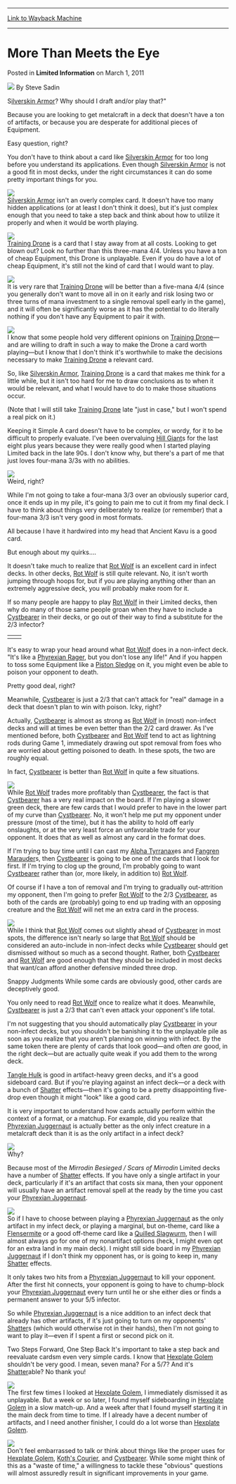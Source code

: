 
---
[Link to Wayback Machine](https://web.archive.org/web/20211025093818/https://magic.wizards.com/en/articles/archive/limited-information/more-meets-eye-2011-02-28)

[_metadata_:author]:- "Steve Sadin"
[_metadata_:description]:- "S[autocard]ilverskin Armor[/autocard]? Why should I draft and/or play that?`Because you are looking to get metalcraft in a deck that doesn't have a ton of artifacts, or because you are desperate for additional pieces of Equipment.Easy question, right?You don't have to think about a card like Silverskin Armor for too long before you understand its applications. Even though"
[_metadata_:generator]:- "Drupal 7 (http://drupal.org)"
[_metadata_:node]:- "191796"
[_metadata_:path_date]:- "2011-02-28"
[_metadata_:publish_date]:- "2011-03-01"
[_metadata_:source]:- "div-main-content"
[_metadata_:title]:- "More Than Meets the Eye"
[_metadata_:wayback_capture_timestamp]:- "2021-10-25 09:38:18"
[_metadata_:wayback_raw_url]:- "https://web.archive.org/web/20211025093818id_/https://magic.wizards.com/en/articles/archive/limited-information/more-meets-eye-2011-02-28"
[_metadata_:wayback_url]:- "https://magic.wizards.com/en/articles/archive/limited-information/more-meets-eye-2011-02-28"
---


More Than Meets the Eye
=======================



 Posted in **Limited Information**
 on March 1, 2011 






![](https://media.magic.wizards.com/styles/auth_small/public/images/person/authorpic_SteveSadin.jpg)
By Steve Sadin











S[ilverskin Armor](https://gatherer.wizards.com/Pages/Card/Details.aspx?name=ilverskin+Armor)? Why should I draft and/or play that?"

  
Because you are looking to get metalcraft in a deck that doesn't have a ton of artifacts, or because you are desperate for additional pieces of Equipment.

Easy question, right?

You don't have to think about a card like [Silverskin Armor](https://gatherer.wizards.com/Pages/Card/Details.aspx?name=Silverskin+Armor) for too long before you understand its applications. Even though [Silverskin Armor](https://gatherer.wizards.com/Pages/Card/Details.aspx?name=Silverskin+Armor) is not a good fit in most decks, under the right circumstances it can do some pretty important things for you.

![](https://media.wizards.com/images/magic/daily/li/ld132_silver.jpg)  
[Silverskin Armor](https://gatherer.wizards.com/Pages/Card/Details.aspx?name=Silverskin+Armor) isn't an overly complex card. It doesn't have too many hidden applications (or at least I don't think it does), but it's just complex enough that you need to take a step back and think about how to utilize it properly and when it would be worth playing.

[![](https://gatherer.wizards.com/Handlers/Image.ashx?type=card&name=Silverskin+Armor)](https://gatherer.wizards.com/Pages/Card/Details.aspx?name=Silverskin+Armor)  
[Training Drone](https://gatherer.wizards.com/Pages/Card/Details.aspx?name=Training+Drone) is a card that I stay away from at all costs. Looking to get blown out? Look no further than this three-mana 4/4. Unless you have a ton of cheap Equipment, this Drone is unplayable. Even if you do have a lot of cheap Equipment, it's still not the kind of card that I would want to play.

![](https://media.wizards.com/images/magic/daily/li/ld132_training.jpg)  
It is very rare that [Training Drone](https://gatherer.wizards.com/Pages/Card/Details.aspx?name=Training+Drone) will be better than a five-mana 4/4 (since you generally don't want to move all in on it early and risk losing two or three turns of mana investment to a single removal spell early in the game), and it will often be significantly worse as it has the potential to do literally nothing if you don't have any Equipment to pair it with.

[![](https://gatherer.wizards.com/Handlers/Image.ashx?type=card&name=Training+Drone)](https://gatherer.wizards.com/Pages/Card/Details.aspx?name=Training+Drone)  
I know that some people hold very different opinions on [Training Drone](https://gatherer.wizards.com/Pages/Card/Details.aspx?name=Training+Drone)—and are willing to draft in such a way to make the Drone a card worth playing—but I know that I don't think it's worthwhile to make the decisions necessary to make [Training Drone](https://gatherer.wizards.com/Pages/Card/Details.aspx?name=Training+Drone) a relevant card.

So, like [Silverskin Armor](https://gatherer.wizards.com/Pages/Card/Details.aspx?name=Silverskin+Armor), [Training Drone](https://gatherer.wizards.com/Pages/Card/Details.aspx?name=Training+Drone) is a card that makes me think for a little while, but it isn't too hard for me to draw conclusions as to when it would be relevant, and what I would have to do to make those situations occur.

(Note that I will still take [Training Drone](https://gatherer.wizards.com/Pages/Card/Details.aspx?name=Training+Drone) late "just in case," but I won't spend a real pick on it.)

Keeping it Simple
A card doesn't have to be complex, or wordy, for it to be difficult to properly evaluate. I've been overvaluing [Hill Giant](https://gatherer.wizards.com/Pages/Card/Details.aspx?name=Hill+Giant)s for the last eight plus years because they were really good when I started playing Limited back in the late 90s. I don't know why, but there's a part of me that just loves four-mana 3/3s with no abilities.

![](https://media.wizards.com/images/magic/daily/li/ld132_hill.jpg)  
Weird, right?

While I'm not going to take a four-mana 3/3 over an obviously superior card, once it ends up in my pile, it's going to pain me to cut it from my final deck. I have to think about things very deliberately to realize (or remember) that a four-mana 3/3 isn't very good in most formats.

All because I have it hardwired into my head that Ancient Kavu is a good card.

But enough about my quirks....

It doesn't take much to realize that [Rot Wolf](https://gatherer.wizards.com/Pages/Card/Details.aspx?name=Rot+Wolf) is an excellent card in infect decks. In other decks, [Rot Wolf](https://gatherer.wizards.com/Pages/Card/Details.aspx?name=Rot+Wolf) is still quite relevant. No, it isn't worth jumping through hoops for, but if you are playing anything other than an extremely aggressive deck, you will probably make room for it.

If so many people are happy to play [Rot Wolf](https://gatherer.wizards.com/Pages/Card/Details.aspx?name=Rot+Wolf) in their Limited decks, then why do many of those same people groan when they have to include a [Cystbearer](https://gatherer.wizards.com/Pages/Card/Details.aspx?name=Cystbearer) in their decks, or go out of their way to find a substitute for the 2/3 infector?



|  |  |
| --- | --- |
|  |  |

It's easy to wrap your head around what [Rot Wolf](https://gatherer.wizards.com/Pages/Card/Details.aspx?name=Rot+Wolf) does in a non-infect deck. "It's like a [Phyrexian Rager](https://gatherer.wizards.com/Pages/Card/Details.aspx?name=Phyrexian+Rager), but you don't lose any life!" And if you happen to toss some Equipment like a [Piston Sledge](https://gatherer.wizards.com/Pages/Card/Details.aspx?name=Piston+Sledge) on it, you might even be able to poison your opponent to death.

Pretty good deal, right?

Meanwhile, [Cystbearer](https://gatherer.wizards.com/Pages/Card/Details.aspx?name=Cystbearer) is just a 2/3 that can't attack for "real" damage in a deck that doesn't plan to win with poison. Icky, right?

Actually, [Cystbearer](https://gatherer.wizards.com/Pages/Card/Details.aspx?name=Cystbearer) is almost as strong as [Rot Wolf](https://gatherer.wizards.com/Pages/Card/Details.aspx?name=Rot+Wolf) in (most) non-infect decks and will at times be even better than the 2/2 card drawer. As I've mentioned before, both [Cystbearer](https://gatherer.wizards.com/Pages/Card/Details.aspx?name=Cystbearer) and [Rot Wolf](https://gatherer.wizards.com/Pages/Card/Details.aspx?name=Rot+Wolf) tend to act as lightning rods during Game 1, immediately drawing out spot removal from foes who are worried about getting poisoned to death. In these spots, the two are roughly equal.

In fact, [Cystbearer](https://gatherer.wizards.com/Pages/Card/Details.aspx?name=Cystbearer) is better than [Rot Wolf](https://gatherer.wizards.com/Pages/Card/Details.aspx?name=Rot+Wolf) in quite a few situations.

![](https://media.wizards.com/images/magic/daily/li/ld132_cyst.jpg)  
While [Rot Wolf](https://gatherer.wizards.com/Pages/Card/Details.aspx?name=Rot+Wolf) trades more profitably than [Cystbearer](https://gatherer.wizards.com/Pages/Card/Details.aspx?name=Cystbearer), the fact is that [Cystbearer](https://gatherer.wizards.com/Pages/Card/Details.aspx?name=Cystbearer) has a very real impact on the board. If I'm playing a slower green deck, there are few cards that I would prefer to have in the lower part of my curve than [Cystbearer](https://gatherer.wizards.com/Pages/Card/Details.aspx?name=Cystbearer). No, it won't help me put my opponent under pressure (most of the time), but it has the ability to hold off early onslaughts, or at the very least force an unfavorable trade for your opponent. It does that as well as almost any card in the format does.

If I'm trying to buy time until I can cast my [Alpha Tyrranax](https://gatherer.wizards.com/Pages/Card/Details.aspx?name=Alpha+Tyrranax)es and [Fangren Marauder](https://gatherer.wizards.com/Pages/Card/Details.aspx?name=Fangren+Marauder)s, then [Cystbearer](https://gatherer.wizards.com/Pages/Card/Details.aspx?name=Cystbearer) is going to be one of the cards that I look for first. If I'm trying to clog up the ground, I'm probably going to want [Cystbearer](https://gatherer.wizards.com/Pages/Card/Details.aspx?name=Cystbearer) rather than (or, more likely, in addition to) [Rot Wolf](https://gatherer.wizards.com/Pages/Card/Details.aspx?name=Rot+Wolf).

Of course if I have a ton of removal and I'm trying to gradually out-attrition my opponent, then I'm going to prefer [Rot Wolf](https://gatherer.wizards.com/Pages/Card/Details.aspx?name=Rot+Wolf) to the 2/3 [Cystbearer](https://gatherer.wizards.com/Pages/Card/Details.aspx?name=Cystbearer), as both of the cards are (probably) going to end up trading with an opposing creature and the [Rot Wolf](https://gatherer.wizards.com/Pages/Card/Details.aspx?name=Rot+Wolf) will net me an extra card in the process.

![](https://media.wizards.com/images/magic/daily/li/ld132_rot.jpg)  
While I think that [Rot Wolf](https://gatherer.wizards.com/Pages/Card/Details.aspx?name=Rot+Wolf) comes out slightly ahead of [Cystbearer](https://gatherer.wizards.com/Pages/Card/Details.aspx?name=Cystbearer) in most spots, the difference isn't nearly so large that [Rot Wolf](https://gatherer.wizards.com/Pages/Card/Details.aspx?name=Rot+Wolf) should be considered an auto-include in non-infect decks while [Cystbearer](https://gatherer.wizards.com/Pages/Card/Details.aspx?name=Cystbearer) should get dismissed without so much as a second thought. Rather, both [Cystbearer](https://gatherer.wizards.com/Pages/Card/Details.aspx?name=Cystbearer) and [Rot Wolf](https://gatherer.wizards.com/Pages/Card/Details.aspx?name=Rot+Wolf) are good enough that they should be included in most decks that want/can afford another defensive minded three drop.

Snappy Judgments
While some cards are obviously good, other cards are deceptively good.

You only need to read [Rot Wolf](https://gatherer.wizards.com/Pages/Card/Details.aspx?name=Rot+Wolf) once to realize what it does. Meanwhile, [Cystbearer](https://gatherer.wizards.com/Pages/Card/Details.aspx?name=Cystbearer) is just a 2/3 that can't even attack your opponent's life total.

I'm not suggesting that you should automatically play [Cystbearer](https://gatherer.wizards.com/Pages/Card/Details.aspx?name=Cystbearer) in your non-infect decks, but you shouldn't be banishing it to the unplayable pile as soon as you realize that you aren't planning on winning with infect. By the same token there are plenty of cards that look good—and often *are* good, in the right deck—but are actually quite weak if you add them to the wrong deck.

[Tangle Hulk](https://gatherer.wizards.com/Pages/Card/Details.aspx?name=Tangle+Hulk) is good in artifact-heavy green decks, and it's a good sideboard card. But if you're playing against an infect deck—or a deck with a bunch of [Shatter](https://gatherer.wizards.com/Pages/Card/Details.aspx?name=Shatter) effects—then it's going to be a pretty disappointing five-drop even though it might "look" like a good card.

It is very important to understand how cards actually perform within the context of a format, or a matchup. For example, did you realize that [Phyrexian Juggernaut](https://gatherer.wizards.com/Pages/Card/Details.aspx?name=Phyrexian+Juggernaut) is actually better as the only infect creature in a metalcraft deck than it is as the only artifact in a infect deck?

![](https://media.wizards.com/images/magic/daily/li/ld132_juggernaut.jpg)  
Why?

Because most of the *Mirrodin Besieged / Scars of Mirrodin* Limited decks have a number of [Shatter](https://gatherer.wizards.com/Pages/Card/Details.aspx?name=Shatter) effects. If you have only a single artifact in your deck, particularly if it's an artifact that costs six mana, then your opponent will usually have an artifact removal spell at the ready by the time you cast your [Phyrexian Juggernaut](https://gatherer.wizards.com/Pages/Card/Details.aspx?name=Phyrexian+Juggernaut).

![](https://media.wizards.com/images/magic/daily/li/ld132_jugDead.jpg)  
So if I have to choose between playing a [Phyrexian Juggernaut](https://gatherer.wizards.com/Pages/Card/Details.aspx?name=Phyrexian+Juggernaut) as the only artifact in my infect deck, or playing a marginal, but on-theme, card like a [Flensermite](https://gatherer.wizards.com/Pages/Card/Details.aspx?name=Flensermite) or a good off-theme card like a [Quilled Slagwurm](https://gatherer.wizards.com/Pages/Card/Details.aspx?name=Quilled+Slagwurm), then I will almost always go for one of my nonartifact options (heck, I might even opt for an extra land in my main deck). I might still side board in my [Phyrexian Juggernaut](https://gatherer.wizards.com/Pages/Card/Details.aspx?name=Phyrexian+Juggernaut) if I don't think my opponent has, or is going to keep in, many [Shatter](https://gatherer.wizards.com/Pages/Card/Details.aspx?name=Shatter) effects.

It only takes two hits from a [Phyrexian Juggernaut](https://gatherer.wizards.com/Pages/Card/Details.aspx?name=Phyrexian+Juggernaut) to kill your opponent. After the first hit connects, your opponent is going to have to chump-block your [Phyrexian Juggernaut](https://gatherer.wizards.com/Pages/Card/Details.aspx?name=Phyrexian+Juggernaut) every turn until he or she either dies or finds a permanent answer to your 5/5 infector.

So while [Phyrexian Juggernaut](https://gatherer.wizards.com/Pages/Card/Details.aspx?name=Phyrexian+Juggernaut) is a nice addition to an infect deck that already has other artifacts, if it's just going to turn on my opponents' [Shatter](https://gatherer.wizards.com/Pages/Card/Details.aspx?name=Shatter)s (which would otherwise rot in their hands), then I'm not going to want to play it—even if I spent a first or second pick on it.

Two Steps Forward, One Step Back
It's important to take a step back and reevaluate cardsm even very simple cards. I know that [Hexplate Golem](https://gatherer.wizards.com/Pages/Card/Details.aspx?name=Hexplate+Golem) shouldn't be very good. I mean, seven mana? For a 5/7? And it's [Shatter](https://gatherer.wizards.com/Pages/Card/Details.aspx?name=Shatter)able? No thank you!

![](https://media.wizards.com/images/magic/daily/li/ld132_hex.jpg)  
The first few times I looked at [Hexplate Golem](https://gatherer.wizards.com/Pages/Card/Details.aspx?name=Hexplate+Golem), I immediately dismissed it as unplayable. But a week or so later, I found myself sideboarding in [Hexplate Golem](https://gatherer.wizards.com/Pages/Card/Details.aspx?name=Hexplate+Golem) in a slow match-up. And a week after that I found myself starting it in the main deck from time to time. If I already have a decent number of artifacts, and I need another finisher, I could do a lot worse than [Hexplate Golem](https://gatherer.wizards.com/Pages/Card/Details.aspx?name=Hexplate+Golem).

[![](https://gatherer.wizards.com/Handlers/Image.ashx?type=card&name=Hexplate+Golem)](https://gatherer.wizards.com/Pages/Card/Details.aspx?name=Hexplate+Golem)  
Don't feel embarrassed to talk or think about things like the proper uses for [Hexplate Golem](https://gatherer.wizards.com/Pages/Card/Details.aspx?name=Hexplate+Golem), [Koth's Courier](https://gatherer.wizards.com/Pages/Card/Details.aspx?name=Koth%27s+Courier), and [Cystbearer](https://gatherer.wizards.com/Pages/Card/Details.aspx?name=Cystbearer). While some might think of this as a "waste of time," a willingness to tackle these "obvious" questions will almost assuredly result in significant improvements in your game.







